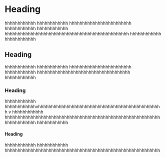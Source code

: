 # Heading
hhhhhhhhhhhh
hhhhhhhhhhhh
hhhhhhhhhhhhhhhhhhhhhhhh
hhhhhhhhhhhh
hhhhhhhhhhhh
hhhhhhhhhhhhhhhhhhhhhhhhhhhhhhhhhhhhhhhhhhhhhhhh
hhhhhhhhhhhh
hhhhhhhhhhhh
## Heading
hhhhhhhhhhhh
hhhhhhhhhhhh
hhhhhhhhhhhhhhhhhhhhhhhh
hhhhhhhhhhhh
hhhhhhhhhhhhhhhhhhhhhhhhhhhhhhhhhhhh
hhhhhhhhhhhh


### Heading
hhhhhhhhhhhh
hhhhhhhhhhhhvhhhhhhhhhhhhhhhhhhhhhhhhhhhhhhhhhhhhhhhhhhhhhhhh
v
hhhhhhhhhhhh
hhhhhhhhhhhhhhhhhhhhhhhhhhhhhhhhhhhhhhhhhhhhhhhhhhhhhhhhhhhh
hhhhhhhhhhhh
hhhhhhhhhhhh

#### Heading

hhhhhhhhhhhh
hhhhhhhhhhhh
hhhhhhhhhhhhhhhhhhhhhhhhhhhhhhhhhhhhhhhhhhhhhhhhhhhhhhhhhhhh